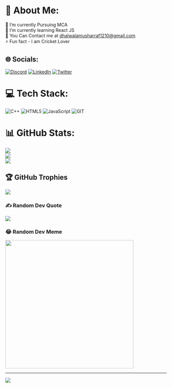 # 💫 About Me:
🔭 I’m currently Pursuing MCA<br>🌱 I’m currently learning React JS<br>💬 You Can Contact me at dhalwalamusharraf1210@gmail.com<br>⚡ Fun fact - I am Cricket Lover 


## 🌐 Socials:
[![Discord](https://img.shields.io/badge/Discord-%237289DA.svg?logo=discord&logoColor=white)](https://discord.gg/793868732799516703) [![LinkedIn](https://img.shields.io/badge/LinkedIn-%230077B5.svg?logo=linkedin&logoColor=white)](https://linkedin.com/in/www.linkedin.com/in/musharraf-dhalwala-web-developer-msu-mca) [![Twitter](https://img.shields.io/badge/Twitter-%231DA1F2.svg?logo=Twitter&logoColor=white)](https://twitter.com/https://twitter.com/i_m_musharraf) 

# 💻 Tech Stack:
![C++](https://img.shields.io/badge/c++-%2300599C.svg?style=for-the-badge&logo=c%2B%2B&logoColor=white) ![HTML5](https://img.shields.io/badge/html5-%23E34F26.svg?style=for-the-badge&logo=html5&logoColor=white) ![JavaScript](https://img.shields.io/badge/javascript-%23323330.svg?style=for-the-badge&logo=javascript&logoColor=%23F7DF1E) ![GIT](https://img.shields.io/badge/Git-fc6d26?style=for-the-badge&logo=git&logoColor=white)
# 📊 GitHub Stats:
![](https://github-readme-stats.vercel.app/api?username=mush18&theme=dracula&hide_border=false&include_all_commits=true&count_private=true)<br/>
![](https://github-readme-streak-stats.herokuapp.com/?user=mush18&theme=dracula&hide_border=false)<br/>
![](https://github-readme-stats.vercel.app/api/top-langs/?username=mush18&theme=dracula&hide_border=false&include_all_commits=true&count_private=true&layout=compact)

## 🏆 GitHub Trophies
![](https://github-profile-trophy.vercel.app/?username=mush18&theme=radical&no-frame=false&no-bg=true&margin-w=4)

### ✍️ Random Dev Quote
![](https://quotes-github-readme.vercel.app/api?type=horizontal&theme=radical)

### 😂 Random Dev Meme
<img src='https://randommeme-five.vercel.app/' style="height: 400px;"/>

---
[![](https://visitcount.itsvg.in/api?id=mush18&icon=5&color=0)](https://visitcount.itsvg.in)

<!-- Proudly created with GPRM ( https://gprm.itsvg.in ) -->
